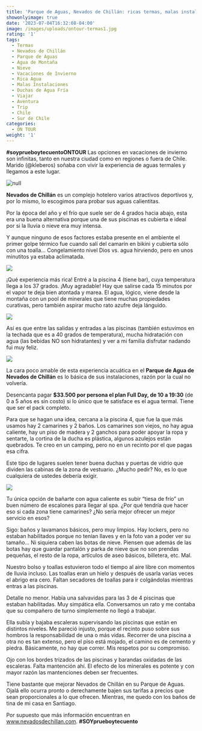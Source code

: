 ```yaml
---
title: 'Parque de Aguas, Nevados de Chillán: ricas termas, malas instalaciones'
showonlyimage: true
date: '2023-07-04T16:32:08-04:00'
image: /images/uploads/ontour-termas1.jpg
rating: '1'
tags:
  - Termas
  - Nevados de Chillán
  - Parque de Aguas
  - Agua de Montaña
  - Nieve
  - Vacaciones de Invierno
  - Rica Agua
  - Malas Instalaciones
  - Duchas de Agua Fría
  - Viajar
  - Aventura
  - Trip
  - Chile
  - Sur de Chile
categories:
  - ON TOUR
weight: '1'
---
```

**\#soyprueboytecuentoONTOUR** Las opciones en vacaciones de invierno son infinitas, tanto en nuestra ciudad como en regiones o fuera de Chile. Marido (@kleberos) soñaba con vivir la experiencia de aguas termales y llegamos a este lugar.

<!--more-->

![null](/images/uploads/ontour-termas1.jpg)

**Nevados de Chillán** es un complejo hotelero varios atractivos deportivos y, por lo mismo, lo escogimos para probar sus aguas calientitas.

Por la época del año y el frío que suele ser de 4 grados hacia abajo, esta era una buena alternativa porque una de sus piscinas es cubierta e ideal por si la lluvia o nieve era muy intensa. 

Y aunque ninguno de esos factores estaba presente en el ambiente el primer golpe térmico fue cuando salí del camarín en bikini y cubierta sólo con una toalla… Congelamiento nivel Dios vs. agua hirviendo, pero en unos minutitos ya estaba aclimatada. 

![](/images/uploads/ontour-termas-piscina-4.jpg)

¡Qué experiencia más rica! Entré a la piscina 4 (tiene bar), cuya temperatura llega a los 37 grados. ¡Muy agradable! Hay que salirse cada 15 minutos por el vapor te deja bien atontada y marea. El agua, lógico, viene desde la montaña con un pool de minerales que tiene muchas propiedades curativas, pero también aspirar mucho rato azufre deja lánguido.

![](/images/uploads/ontour-termas-piscina-techada.jpg)

Así es que entre las salidas y entradas a las piscinas (también estuvimos en la techada que es a 40 grados de temperatura), mucha hidratación con agua (las bebidas NO son hidratantes) y ver a mi familia disfrutar nadando fui muy feliz.

![](/images/uploads/ontour-termas-piscina-3.jpg)

La cara poco amable de esta experiencia acuática en el **Parque de Agua de Nevados de Chillán** es lo básica de sus instalaciones, razón por la cual no volvería. 

Desencanta pagar **$33.500 por persona el plan Full Day, de 10 a 19:30** (de 0 a 5 años es sin costo) si lo único que te satisface es el agua termal. Tiene que ser el pack completo.

Para que se hagan una idea, cercana a la piscina 4, que fue la que más usamos hay 2 camarines y 2 baños. Los camarines son viejos, no hay agua caliente, hay un piso de madera y 2 ganchos para poder apoyar la ropa y sentarte, la cortina de la ducha es plástica, algunos azulejos están quebrados. Te creo en un camping, pero no en un recinto por el que pagas esa cifra.

Este tipo de lugares suelen tener buena duchas y puertas de vidrio que dividen las cabinas de la zona de vestuario. ¿Mucho pedir? No, es lo que cualquiera de ustedes debería exigir.

![](/images/uploads/ontour-termas-collage-duchas.jpg)

Tu única opción de bañarte con agua caliente es subir “tiesa de frío” un buen número de escalones para llegar al spa. ¿Por qué tendría que hacer eso si cada zona tiene camarines? ¿No sería mejor ofrecer un mejor servicio en esos?

Sigo: baños y lavamanos básicos, pero muy limpios. Hay lockers, pero no estaban habilitados porque no tenían llaves y en la foto van a poder ver su tamaño… Ni siquiera caben las botas de nieve. Piensen que además de las botas hay que guardar pantalón y parka de nieve que no son prendas pequeñas, el resto de la ropa, artículos de aseo básicos, billetera, etc. Mal.

Nuestro bolso y toallas estuvieron todo el tiempo al aire libre con momentos de lluvia incluso. Las toallas eran un hielo y después de usarla varias veces el abrigo era cero. Faltan secadores de toallas para ir colgándolas mientras entras a las piscinas.

Detalle no menor. Había una salvavidas para las 3 de 4 piscinas que estaban habilitadas. Muy simpática ella. Conversamos un rato y me contaba que su compañero de turno simplemente no llegó a trabajar.

Ella subía y bajaba escaleras supervisando las piscinas que están en distintos niveles. Me pareció injusto, porque el recinto puso sobre sus hombros la responsabilidad de una o más vidas. Recorrer de una piscina a otra no es tan extenso, pero el piso está mojado, el camino es de cemento y piedra. Básicamente, no hay que correr. Mis respetos por su compromiso.

Ojo con los bordes trizados de las piscinas y barandas oxidadas de las escaleras. Falta mantención ahí. El efecto de los minerales es potente y con mayor razón las mantenciones deben ser frecuentes.

Tiene bastante que mejorar Nevados de Chillán en su Parque de Aguas. Ojalá ello ocurra pronto o derechamente bajen sus tarifas a precios que sean proporcionales a lo que ofrecen. Mientras, me quedo con los baños de tina de mi casa en Santiago.

Por supuesto que más información encuentran en www.nevadosdechillan.com. **\#SOYprueboytecuento**
